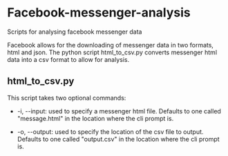 # Facebook-messenger-analysis
Scripts for analysing facebook messenger data

Facebook allows for the downloading of messenger data in two formats, html and json. The python script html_to_csv.py converts messenger html data into a csv format to allow for analysis.


## html_to_csv.py

This script takes two optional commands:

- -i, --input: used to specify a messenger html file. Defaults to one called "message.html" in the location where the cli prompt is.

- -o, --output: used to specify the location of the csv file to output. Defaults to one called "output.csv" in the location where the cli prompt is.

